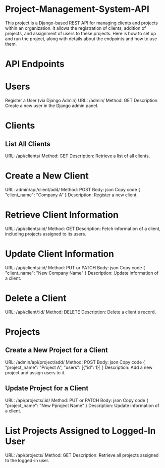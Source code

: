 # Project-Management-System-API
This project is a Django-based REST API for managing clients and projects within an organization. It allows the registration of clients, addition of projects, and assignment of users to these projects. Here is how to set up and run the project, along with details about the endpoints and how to use them. 


# API Endpoints

# Users
Register a User (via Django Admin)
URL: /admin/
Method: GET
Description: Create a new user in the Django admin panel.

# Clients
## List All Clients

URL: /api/clients/
Method: GET
Description: Retrieve a list of all clients.

# Create a New Client

URL: admin/api/client/add/
Method: POST
Body:
json
Copy code
{
  "client_name": "Company A"
}
Description: Register a new client.

# Retrieve Client Information

URL: /api/clients/:id/
Method: GET
Description: Fetch information of a client, including projects assigned to its users.

# Update Client Information

URL: /api/clients/:id/
Method: PUT or PATCH
Body:
json
Copy code
{
  "client_name": "New Company Name"
}
Description: Update information of a client.


# Delete a Client

URL: /api/client/:id/
Method: DELETE
Description: Delete a client's record.

# Projects
## Create a New Project for a Client
URL: /admin/api/project/add/
Method: POST
Body:
json
Copy code
{
  "project_name": "Project A",
  "users": [{"id": 1}]
}
Description: Add a new project and assign users to it.

## Update Project for a Client
URL: /api/projects/:id/
Method: PUT or PATCH
Body:
json
Copy code
{
  "project_name": "New Pproject Name"
}
Description: Update information of a client.

# List Projects Assigned to Logged-In User

URL: /api/projects/
Method: GET
Description: Retrieve all projects assigned to the logged-in user.
